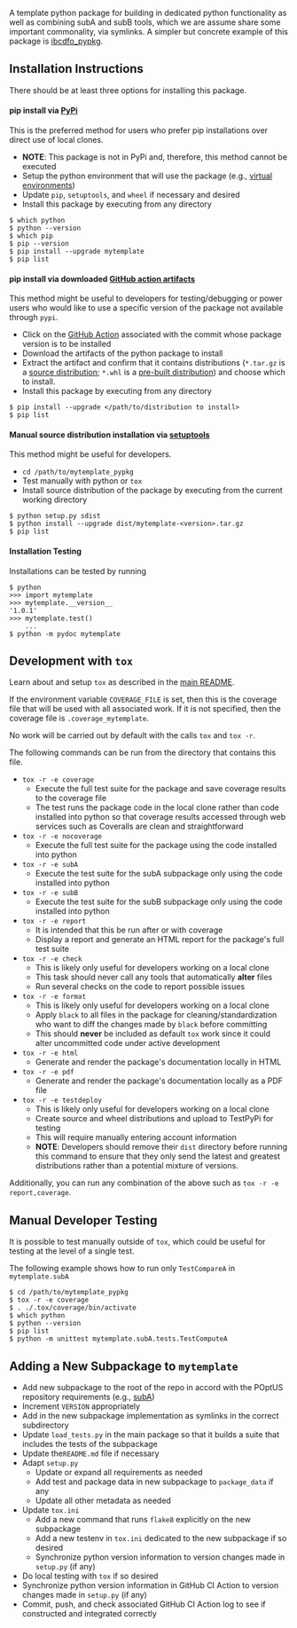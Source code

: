 A template python package for building in dedicated python functionality as well
as combining subA and subB tools, which we are assume share some important
commonality, via symlinks.  A simpler but concrete example of this package is
[ibcdfo_pypkg](https://github.com/POptUS/IBCDFO/tree/main/ibcdfo_pypkg).

## Installation Instructions
There should be at least three options for installing this package.

#### pip install via [PyPi](https://pypi.org)
This is the preferred method for users who prefer pip installations over direct use of local clones.
* __NOTE__: This package is not in PyPi and, therefore, this method cannot be executed
* Setup the python environment that will use the package (e.g., [virtual environments](https://docs.python.org/3/library/venv.html))
* Update `pip`, `setuptools`, and `wheel` if necessary and desired
* Install this package by executing from any directory
```
$ which python
$ python --version
$ which pip
$ pip --version
$ pip install --upgrade mytemplate
$ pip list
```

#### pip install via downloaded [GitHub action artifacts](https://github.com/POptUS/template_repo/actions/runs/6005607898)
This method might be useful to developers for testing/debugging or power users
who would like to use a specific version of the package not available through
`pypi`.
* Click on the [GitHub Action](https://github.com/POptUS/template_repo/actions) associated with the commit whose package version is to be installed
* Download the artifacts of the python package to install
* Extract the artifact and confirm that it contains distributions (`*.tar.gz` is
  a [source distribution](https://packaging.python.org/en/latest/flow/#the-source-distribution-sdist);
  `*.whl` is a [pre-built distribution](https://packaging.python.org/en/latest/flow/#the-built-distributions-wheels))
  and choose which to install.
* Install this package by executing from any directory
```
$ pip install --upgrade </path/to/distribution to install>
$ pip list
```

#### Manual source distribution installation via [setuptools](https://setuptools.pypa.io/en/latest/index.html)
This method might be useful for developers.
* `cd /path/to/mytemplate_pypkg`
* Test manually with python or `tox`
* Install source distribution of the package by executing from the current working directory
```
$ python setup.py sdist
$ python install --upgrade dist/mytemplate-<version>.tar.gz
$ pip list
```

#### Installation Testing
Installations can be tested by running 
```
$ python
>>> import mytemplate
>>> mytemplate.__version__
'1.0.1'
>>> mytemplate.test()
    ...
$ python -m pydoc mytemplate
```

## Development with `tox`
Learn about and setup `tox` as described in the [main README](https://github.com/POptUS/template_repo/blob/main/README.md).

If the environment variable `COVERAGE_FILE` is set, then this is the coverage
file that will be used with all associated work.  If it is not specified, then
the coverage file is `.coverage_mytemplate`.

No work will be carried out by default with the calls `tox` and `tox -r`.

The following commands can be run from the directory that contains this file.
* `tox -r -e coverage`
  * Execute the full test suite for the package and save coverage results to the coverage file
  * The test runs the package code in the local clone rather than code installed into python so that coverage results accessed through web services such as Coveralls are clean and straightforward
* `tox -r -e nocoverage`
  * Execute the full test suite for the package using the code installed into python
* `tox -r -e subA`
  * Execute the test suite for the subA subpackage only using the code installed into python
* `tox -r -e subB`
  * Execute the test suite for the subB subpackage only using the code installed into python
* `tox -r -e report`
  * It is intended that this be run after or with coverage
  * Display a report and generate an HTML report for the package's full test suite
* `tox -r -e check`
  * This is likely only useful for developers working on a local clone
  * This task should never call any tools that automatically __alter__ files
  * Run several checks on the code to report possible issues
* `tox -r -e format`
  * This is likely only useful for developers working on a local clone
  * Apply `black` to all files in the package for cleaning/standardization who want to diff the changes made by `black` before committing
  * This should __never__ be included as default `tox` work since it could alter uncommitted code under active development
* ``tox -r -e html``
  * Generate and render the package's documentation locally in HTML
* ``tox -r -e pdf``
  * Generate and render the package's documentation locally as a PDF file
* `tox -r -e testdeploy`
  * This is likely only useful for developers working on a local clone
  * Create source and wheel distributions and upload to TestPyPi for testing
  * This will require manually entering account information
  * __NOTE__: Developers should remove their `dist` directory before running
    this command to ensure that they only send the latest and greatest
    distributions rather than a potential mixture of versions.

Additionally, you can run any combination of the above such as `tox -r -e report,coverage`.

## Manual Developer Testing
It is possible to test manually outside of `tox`, which could be useful for
testing at the level of a single test.

The following example shows how to run only `TestCompareA` in `mytemplate.subA`
```
$ cd /path/to/mytemplate_pypkg
$ tox -r -e coverage
$ . ./.tox/coverage/bin/activate
$ which python
$ python --version
$ pip list
$ python -m unittest mytemplate.subA.tests.TestComputeA
```

## Adding a New Subpackage to `mytemplate`
* Add new subpackage to the root of the repo in accord with the POptUS repository requirements (e.g., [subA](https://github.com/POptUS/template_repo/tree/main/subA))
* Increment `VERSION` appropriately
* Add in the new subpackage implementation as symlinks in the correct subdirectory
* Update `load_tests.py` in the main package so that it builds a suite that includes the tests of the subpackage
* Update the`README.md` file if necessary
* Adapt `setup.py`
  * Update or expand all requirements as needed
  * Add test and package data in new subpackage to `package_data` if any
  * Update all other metadata as needed
* Update `tox.ini`
  * Add a new command that runs `flake8` explicitly on the new subpackage
  * Add a new testenv in `tox.ini` dedicated to the new subpackage if so desired
  * Synchronize python version information to version changes made in `setup.py` (if any)
* Do local testing with `tox` if so desired
* Synchronize python version information in GitHub CI Action to version changes made in `setup.py` (if any)
* Commit, push, and check associated GitHub CI Action log to see if constructed and integrated correctly

